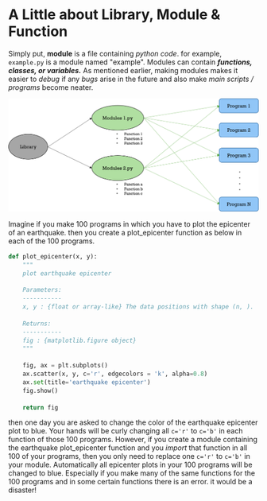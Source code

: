 # A Little about Library, Module & Function

Simply put, **module** is a file containing *python code*. for example, `example.py` is a module named "example". Modules can contain ***functions, classes, or variables.*** As mentioned earlier, making modules makes it easier to *debug* if any *bugs* arise in the future and also make *main scripts / programs* become neater.

<img src="figures/library_module_function.png" width="700"/>

Imagine if you make 100 programs in which you have to plot the epicenter of an earthquake. then you create a plot_epicenter function as below in each of the 100 programs.

```python
def plot_epicenter(x, y):
    """
    plot earthquake epicenter

    Parameters:
    -----------
    x, y : {float or array-like} The data positions with shape (n, ).    
    
    Returns:
    -----------
    fig : {matplotlib.figure object} 
    """
    
    fig, ax = plt.subplots()
    ax.scatter(x, y, c='r', edgecolors = 'k', alpha=0.8)
    ax.set(title='earthquake epicenter')
    fig.show()
    
    return fig
```

then one day you are asked to change the color of the earthquake epicenter plot to blue. Your hands will be curly changing all `c='r'` to `c='b'` in each function of those 100 programs. However, if you create a module containing the earthquake plot_epicenter function and you *import* that function in all 100 of your programs, then you only need to replace one `c='r'` to `c='b'` in your module. Automatically all epicenter plots in your 100 programs will be changed to blue. Especially if you make many of the same functions for the 100 programs and in some certain functions there is an error. it would be a disaster!